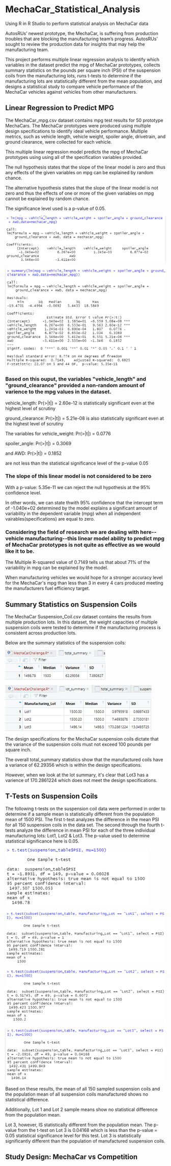 # MechaCar_Statistical_Analysis
Using R in R Studio to perform statistical analysis on MechaCar data

AutosRUs’ newest prototype, the MechaCar, is suffering from production troubles that are blocking the manufacturing team’s progress. AutosRUs’ sought to review the production data for insights that may help the manufacturing team.

This project performs multiple linear regression analysis to identify which variables in the dataset predict the mpg of MechaCar prototypes, collects summary statistics on the pounds per square inch (PSI) of the suspension coils from the manufacturing lots, runs t-tests to determine if the manufacturing lots are statistically different from the mean population, and designs a statistical study to compare vehicle performance of the MechaCar vehicles against vehicles from other manufacturers. 

## Linear Regression to Predict MPG

The MechaCar_mpg.csv dataset contains mpg test results for 50 prototype MechaCars. The MechaCar prototypes were produced using multiple design specifications to identify ideal vehicle performance. Multiple metrics, such as vehicle length, vehicle weight, spoiler angle, drivetrain, and ground clearance, were collected for each vehicle. 

This multiple linear regression model predicts the mpg of MechaCar prototypes using using all of the specification variables provided. 

The null hypothesis states that the slope of the linear model is zero and thus any effects of the given variables on mpg can be explained by random chance. 

The alternative hypothesis states that the slope of the linear model is not zero and thus the effects of one or more of the given variables on mpg cannot be explained by random chance. 

The significance level used is a p-value of 0.05.

![lm_function](https://github.com/ashleycvirga/MechaCar_Statistical_Analysis/blob/848f4f2114136c29ff32b9ecb6316048ac273984/Resources/lm_function.png)

![summary_lm_function](https://github.com/ashleycvirga/MechaCar_Statistical_Analysis/blob/848f4f2114136c29ff32b9ecb6316048ac273984/Resources/summary_lm_function.png)

### Based on this ouput, the variables "vehicle_length" and "ground_clearance" provided a non-random amount of varience to the mpg values in the dataset.

vehicle_length: Pr(>|t|) = 2.60e-12 is statistically significant even at the highest level of scrutiny

ground_clearance: Pr(>|t|) = 5.21e-08 is also statistically significant even at the highest level of scrutiny 

The variables for vehicle_weight: Pr(>|t|) = 0.0776

spoiler_angle: Pr(>|t|) = 0.3069
                  
and AWD: Pr(>|t|) = 0.1852
              
are not less than the statistical significance level of the p-value 0.05

### The slope of this linear model is not considered to be zero

With a p-value: 5.35e-11 we can reject the null hypothesis at the 95% confidence level.

In other words, we can state thwith 95% confidence that the intercept term of -1.040e+02 determined by the model explains a significant amount of variability in the dependent variable (mpg) when all independent vairables(specifications) are equal to zero.

### Considering the field of research we are dealing with here--vehicle manufacturing--this linear model ability to predict mpg of MechaCar prototypes is not quite as effective as we would like it to be.

The Multiple R-squared value of 0.7149 tells us that about 71% of the variability in mpg can be explained by the model. 

When manufacturing vehicles we would hope for a stronger accuracy level for the MechaCar's mpg than less than 3 in every 4 cars produced meeting the manufacturers fuel efficiency target.


## Summary Statistics on Suspension Coils

The MechaCar Suspension_Coil.csv dataset contains the results from multiple production lots. In this dataset, the weight capacities of multiple suspension coils were tested to determine if the manufacturing process is consistent across production lots. 

Below are the summary statistics of the suspension coils:

![total_summary](https://github.com/ashleycvirga/MechaCar_Statistical_Analysis/blob/ebe95a927cbb93fa0f2e82f29ae8c90efa7e66e9/Resources/total_summary.png)

![lot_summary](https://github.com/ashleycvirga/MechaCar_Statistical_Analysis/blob/ebe95a927cbb93fa0f2e82f29ae8c90efa7e66e9/Resources/lot_summary.png)

The design specifications for the MechaCar suspension coils dictate that the variance of the suspension coils must not exceed 100 pounds per square inch.

The overall total_summary statistics show that the manufactured coils have a variance of 62.29356 which is within the design specifications.

However, when we look at the lot summary, it's clear that Lot3 has a varience of 170.2861224 which does not meet the design specifications.


## T-Tests on Suspension Coils

The following t-tests on the suspension coil data were performed in order to determine if a sample mean is statistically different from the population mean of 1500 PSI. The first t-test analyzes the difference in the mean PSI for all 150 suspension coils in the data set. The second through the fourth t-tests analyze the difference in mean PSI for each of the three individual manufacturing lots: Lot1, Lot2 & Lot3. The p-value used to determine statistical significance here is 0.05.

![total_t_test](https://github.com/ashleycvirga/MechaCar_Statistical_Analysis/blob/41568c425df94503ed62c0b620f9295ffba2c940/Resources/total_t_test.png)


![lot_1_t_test](https://github.com/ashleycvirga/MechaCar_Statistical_Analysis/blob/41568c425df94503ed62c0b620f9295ffba2c940/Resources/lot_1_t_test.png)


![lot_2_t_test](https://github.com/ashleycvirga/MechaCar_Statistical_Analysis/blob/41568c425df94503ed62c0b620f9295ffba2c940/Resources/lot_2_t_test.png)


![lot_3_t_test](https://github.com/ashleycvirga/MechaCar_Statistical_Analysis/blob/41568c425df94503ed62c0b620f9295ffba2c940/Resources/lot_3_t_test.png)

Based on these results, the mean of all 150 sampled suspension coils and the population mean of all suspension coils manufactured shows no statistical difference.

Additionally, Lot 1 and Lot 2 sample means show no statistical difference from the population mean.

Lot 3, however, IS statistically different from the population mean. The p-value from the t-test on Lot 3 is  0.04168 which is less than the p-value = 0.05 statistical significance level for this test. Lot 3 is statistically significantly different than the population of manufactured suspension coils.


## Study Design: MechaCar vs Competition




